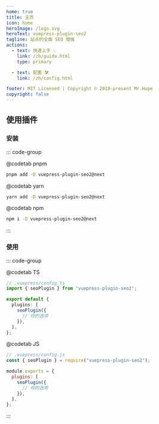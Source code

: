 ```yaml
---
home: true
title: 主页
icon: home
heroImage: /logo.svg
heroText: vuepress-plugin-seo2
tagline: 站点的全面 SEO 增强
actions:
  - text: 快速上手 💡
    link: /zh/guide.html
    type: primary

  - text: 配置 🛠
    link: /zh/config.html

footer: MIT Licensed | Copyright © 2019-present Mr.Hope
copyright: false
---
```


## 使用插件

### 安装

::: code-group

@codetab pnpm

```bash
pnpm add -D vuepress-plugin-seo2@next
```

@codetab yarn

```bash
yarn add -D vuepress-plugin-seo2@next
```

@codetab npm

```bash
npm i -D vuepress-plugin-seo2@next
```

:::

### 使用

::: code-group

@codetab TS

```ts
// .vuepress/config.ts
import { seoPlugin } from "vuepress-plugin-seo2";

export default {
  plugins: [
    seoPlugin({
      // 你的选项
    }),
  ],
};
```

@codetab JS

```js
// .vuepress/config.js
const { seoPlugin } = require("vuepress-plugin-seo2");

module.exports = {
  plugins: [
    seoPlugin({
      // 你的选项
    }),
  ],
};
```

:::
